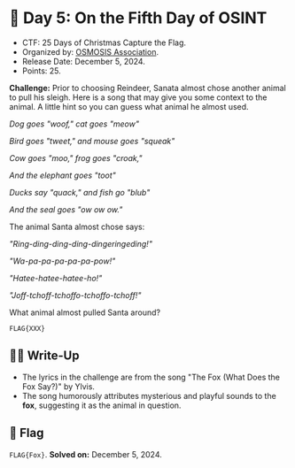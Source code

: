 # 📖 Day 5: On the Fifth Day of OSINT

- CTF: 25 Days of Christmas Capture the Flag.
- Organized by: [OSMOSIS Association](https://osmosisinstitute.org/).
- Release Date: December 5, 2024.
- Points: 25.

**Challenge:** Prior to choosing Reindeer, Sanata almost chose another animal to pull his sleigh. Here is a song that may give you some context to the animal. A little hint so you can guess what animal he almost used.

*Dog goes "woof," cat goes "meow"*

*Bird goes "tweet," and mouse goes "squeak"*

*Cow goes "moo," frog goes "croak,"*

*And the elephant goes "toot"*

*Ducks say "quack," and fish go "blub"*

*And the seal goes "ow ow ow."*

The animal Santa almost chose says:

*"Ring-ding-ding-ding-dingeringeding!"*

*"Wa-pa-pa-pa-pa-pa-pow!"*

*"Hatee-hatee-hatee-ho!"*

*"Joff-tchoff-tchoffo-tchoffo-tchoff!"*

What animal almost pulled Santa around?

`FLAG{XXX}`

## ✍🏻 Write-Up

- The lyrics in the challenge are from the song "The Fox (What Does the Fox Say?)" by Ylvis.
- The song humorously attributes mysterious and playful sounds to the **fox**, suggesting it as the animal in question.

## 🏁 Flag

`FLAG{Fox}`. **Solved on:** December 5, 2024.
